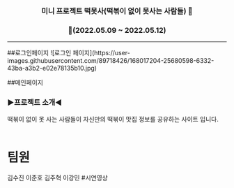 <div align = "center">
  
### **미니 프로젝트 떡못사(떡볶이 없이 못사는 사람들)**  🥵

### **📆(2022.05.09 ~ 2022.05.12)**  
  -- -
</div> 
##로그인페이지
![로그인 페이지](https://user-images.githubusercontent.com/89718426/168017204-25680598-6332-43ba-a3b2-e02e78135b10.jpg)

##메인페이지


### ▶️**프로젝트 소개**◀️<br/>
 떡볶이 없이 못 사는 사람들이 자신만의 떡볶이 맛집 정보를 공유하는 사이트 입니다.<br><br>
 # 팀원<br>
 
 김수진
 이준호
 김주혁
 이강민
 #시연영상<br>
 
 
 
 
 
 
 

